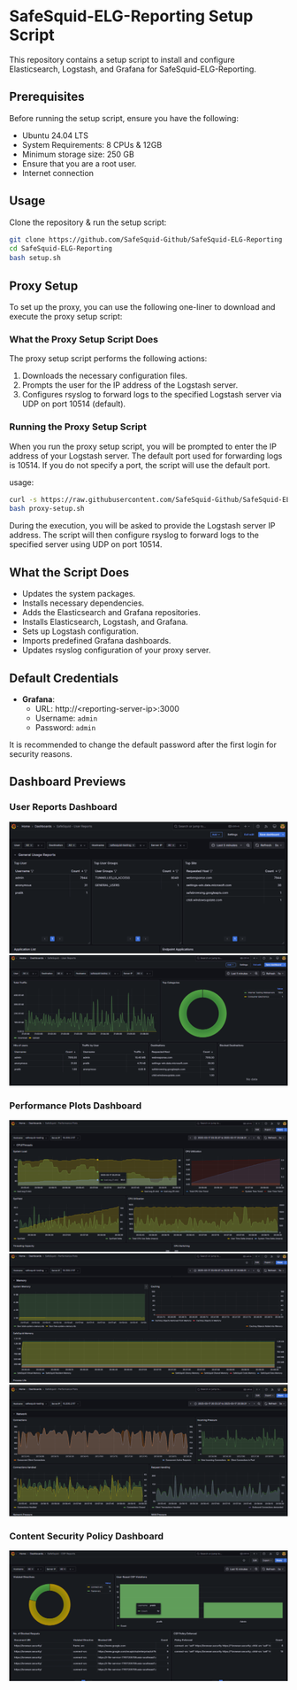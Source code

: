 # SafeSquid-ELG-Reporting Setup Script

This repository contains a setup script to install and configure Elasticsearch, Logstash, and Grafana for SafeSquid-ELG-Reporting.

## Prerequisites

Before running the setup script, ensure you have the following:

- Ubuntu 24.04 LTS
- System Requirements: 8 CPUs & 12GB
- Minimum storage size: 250 GB  
- Ensure that you are a root user.
- Internet connection

## Usage

Clone the repository & run the setup script:

```sh
git clone https://github.com/SafeSquid-Github/SafeSquid-ELG-Reporting
cd SafeSquid-ELG-Reporting
bash setup.sh
```
## Proxy Setup

To set up the proxy, you can use the following one-liner to download and execute the proxy setup script:

### What the Proxy Setup Script Does

The proxy setup script performs the following actions:

1. Downloads the necessary configuration files.
2. Prompts the user for the IP address of the Logstash server.
3. Configures rsyslog to forward logs to the specified Logstash server via UDP on port 10514 (default).

### Running the Proxy Setup Script

When you run the proxy setup script, you will be prompted to enter the IP address of your Logstash server. The default port used for forwarding logs is 10514. If you do not specify a port, the script will use the default port.

usage:

```sh
curl -s https://raw.githubusercontent.com/SafeSquid-Github/SafeSquid-ELG-Reporting/refs/heads/main/proxy-setup.sh -O
bash proxy-setup.sh
```

During the execution, you will be asked to provide the Logstash server IP address. The script will then configure rsyslog to forward logs to the specified server using UDP on port 10514.

## What the Script Does

- Updates the system packages.
- Installs necessary dependencies.
- Adds the Elasticsearch and Grafana repositories.
- Installs Elasticsearch, Logstash, and Grafana.
- Sets up Logstash configuration.
- Imports predefined Grafana dashboards.
- Updates rsyslog configuration of your proxy server.

## Default Credentials

- **Grafana**: 
  - URL: http://\<reporting-server-ip\>:3000
  - Username: `admin`
  - Password: `admin`

It is recommended to change the default password after the first login for security reasons.

## Dashboard Previews

### User Reports Dashboard
![User Reports Dashboard Page1](images/ext/ext.png)
![User Reports Dashboard Page2](images/ext/ext1.png)

### Performance Plots Dashboard
![Performance Plots Dashboard Page1](images/plot/plot.png)
![Performance Plots Dashboard Page2](images/plot/plot1.png)
![Performance Plots Dashboard Page3](images/plot/plot2.png)

### Content Security Policy Dashboard
![Content Security Policy Dashboard](images/csp/csp.png)




